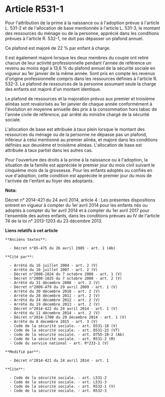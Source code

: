 # Article R531-1

Pour l'attribution de la prime à la naissance ou à l'adoption prévue à l'article L. 531-2 et de l'allocation de base
mentionnée à l'article L. 531-3, le montant des ressources du ménage ou de la personne, apprécié dans les conditions prévues
à l'article R. 532-1, ne doit pas dépasser un plafond annuel. 

Ce plafond est majoré de 22 % par enfant à charge. 

Il est également majoré lorsque les deux membres du couple ont retiré chacun de leur activité professionnelle pendant l'année
de référence un revenu au moins égal à 13,6 % du plafond annuel de la sécurité sociale en vigueur au 1er janvier de la même
année. Sont pris en compte les revenus d'origine professionnelle compris dans les ressources définies à l'article R. 532-3.
Le plafond de ressources de la personne assumant seule la charge des enfants est majoré d'un montant identique. 

Le plafond de ressources et la majoration prévus aux premier et troisième alinéas sont revalorisés au 1er janvier de chaque
année conformément à l'évolution en moyenne annuelle des prix à la consommation hors tabac de l'année civile de référence,
par arrêté du ministre chargé de la sécurité sociale. 

L'allocation de base est attribuée à taux plein lorsque le montant des ressources du ménage ou de la personne ne dépasse pas
un plafond, inférieur à celui mentionné au premier alinéa, et majoré dans les conditions définies aux deuxième et troisième
alinéas. L'allocation de base est attribuée à taux partiel dans les autres cas.

Pour l'ouverture des droits à la prime à la naissance ou à l'adoption, la situation de la famille est appréciée le premier
jour du mois civil suivant le cinquième mois de la grossesse. Pour les enfants adoptés ou confiés en vue d'adoption, cette
condition est appréciée le premier jour du mois de l'arrivée de l'enfant au foyer des adoptants.

**Nota:**

Décret n° 2014-421 du 24 avril 2014, article 4 : Les présentes dispositions entrent en vigueur à compter du 1er avril 2014
pour les enfants nés ou adoptés à compter du 1er avril 2014 et à compter du 1er avril 2017 pour l'ensemble des autres
enfants, dans les conditions prévues au IV de l'article 74 de la loi n° 2013-1203 du 23 décembre 2013.

**Liens relatifs à cet article**

	**Anciens textes**:

	  - Décret n°85-475 du 26 avril 1985 - art. 1 (Ab)

	**Cité par**:

	  - Arrêté du 16 juillet 2004 - art. 2 (V)
	  - Arrêté du 10 juillet 2007 - art. 2 (V)
	  - Décret n°2008-1024 du 7 octobre 2008 - art. 1 (V)
	  - Décret n°2008-1025 du 7 octobre 2008 - art. 2 (V)
	  - Arrêté du 31 décembre 2008 - art. 2 (V)
	  - Décret n°2009-479 du 29 avril 2009 - art. 1 (V)
	  - Arrêté du 30 décembre 2010 - art. 2 (V)
	  - Arrêté du 28 décembre 2011 - art. 2 (V)
	  - Arrêté du 24 décembre 2012 - art. 2 (V)
	  - Arrêté du 19 décembre 2013 - art. 2 (V)
	  - Décret n°2014-422 du 24 avril 2014 - art. 1 (V)
	  - Arrêté du 11 décembre 2014 - art. 2 (V)
	  - Décret n°2014-1700 du 29 décembre 2014 - art. 1 (V)
	  - Arrêté du 8 décembre 2015 - art. 3 (V)
	  - Code de la sécurité sociale. - art. D531-18 (V)
	  - Code de la sécurité sociale. - art. D531-23 (VT)
	  - Code de la sécurité sociale. - art. D755-10-2 (Ab)
	  - Code de la sécurité sociale. - art. R531-2 (M)
	  - Code du service national - art. R*233-1 (V)

	**Modifié par**:

	  - Décret n°2014-421 du 24 avril 2014 - art. 1

	**Cite**:

	  - Code de la sécurité sociale. - art. L531-2
	  - Code de la sécurité sociale. - art. L531-3
	  - Code de la sécurité sociale. - art. R532-1 (V)
	  - Code de la sécurité sociale. - art. R532-3
